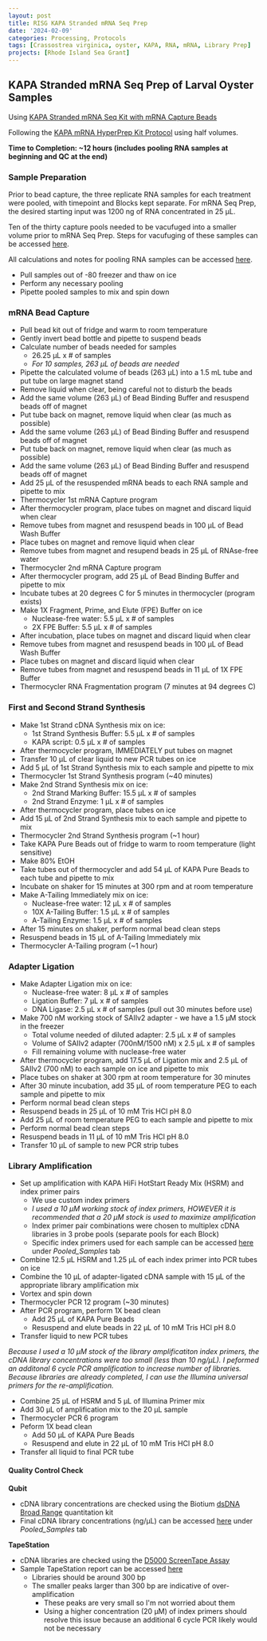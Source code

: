 ```yaml
---
layout: post
title: RISG KAPA Stranded mRNA Seq Prep
date: '2024-02-09'
categories: Processing, Protocols
tags: [Crassostrea virginica, oyster, KAPA, RNA, mRNA, Library Prep]
projects: [Rhode Island Sea Grant]
---
```


## KAPA Stranded mRNA Seq Prep of Larval Oyster Samples 

Using [KAPA Stranded mRNA Seq Kit with mRNA Capture Beads](https://sequencing.roche.com/us/en/products/group/kapa-stranded-rna-seq-kits.html) 

Following the [KAPA mRNA HyperPrep Kit Protocol](https://genome.med.harvard.edu/documents/libraryPrep/KAPAmRNAHyperPrepProtocol.pdf) using half volumes. 

**Time to Completion: ~12 hours (includes pooling RNA samples at beginning and QC at the end)**

### Sample Preparation

Prior to bead capture, the three replicate RNA samples for each treatment were pooled, with timepoint and Blocks kept separate. For mRNA Seq Prep, the desired starting input was 1200 ng of RNA concentrated in 25 μL. 

Ten of the thirty capture pools needed to be vacufuged into a smaller volume prior to mRNA Seq Prep. Steps for vacufuging of these samples can be accessed [here](https://amyzyck.github.io/AmyZyck_Notebook/RISG-Vacufuge-of-RNA-Samples/).

All calculations and notes for pooling RNA samples can be accessed [here](https://docs.google.com/spreadsheets/d/1jGcuh2gzTWEF-I5Q9s6QY_uEYRuJ7xy2vUGYlyYpWAA/edit?usp=sharing).

- Pull samples out of -80 freezer and thaw on ice 
- Perform any necessary pooling
- Pipette pooled samples to mix and spin down 

### mRNA Bead Capture

- Pull bead kit out of fridge and warm to room temperature
- Gently invert bead bottle and pipette to suspend beads 
- Calculate number of beads needed for samples
    - 26.25 μL x # of samples 
    - *For 10 samples, 263 μL of beads are needed*
- Pipette the calculated volume of beads (263 μL) into a 1.5 mL tube and put tube on large magnet stand 
- Remove liquid when clear, being careful not to disturb the beads
- Add the same volume (263 μL) of Bead Binding Buffer and resuspend beads off of magnet
- Put tube back on magnet, remove liquid when clear (as much as possible)
- Add the same volume (263 μL) of Bead Binding Buffer and resuspend beads off of magnet
- Put tube back on magnet, remove liquid when clear (as much as possible)
- Add the same volume (263 μL) of Bead Binding Buffer and resuspend beads off of magnet
- Add 25 μL of the resuspended mRNA beads to each RNA sample and pipette to mix
- Thermocycler 1st mRNA Capture program 
- After thermocycler program, place tubes on magnet and discard liquid when clear 
- Remove tubes from magnet and resuspend beads in 100 μL of Bead Wash Buffer
- Place tubes on magnet and remove liquid when clear 
- Remove tubes from magnet and resupend beads in 25 μL of RNAse-free water
- Thermocycler 2nd mRNA Capture program
- After thermocycler program, add 25 μL of Bead Binding Buffer and pipette to mix
- Incubate tubes at 20 degrees C for 5 minutes in thermocycler (program exists)
- Make 1X Fragment, Prime, and Elute (FPE) Buffer on ice 
    - Nuclease-free water: 5.5 μL x # of samples
    - 2X FPE Buffer: 5.5 μL x # of samples
- After incubation, place tubes on magnet and discard liquid when clear
- Remove tubes from magnet and resuspend beads in 100 μL of Bead Wash Buffer
- Place tubes on magnet and discard liquid when clear 
- Remove tubes from magnet and resuspend beads in 11 μL of 1X FPE Buffer
- Thermocycler RNA Fragmentation program (7 minutes at 94 degrees C)

### First and Second Strand Synthesis

- Make 1st Strand cDNA Synthesis mix on ice:
    - 1st Strand Synthesis Buffer: 5.5 μL x # of samples
    - KAPA script: 0.5 μL x # of samples 
- After thermocycler program, IMMEDIATELY put tubes on magnet
- Transfer 10 μL of clear liquid to new PCR tubes on ice
- Add 5 μL of 1st Strand Synthesis mix to each sample and pipette to mix
- Thermocycler 1st Strand Synthesis program (~40 minutes)
- Make 2nd Strand Synthesis mix on ice:
    - 2nd Strand Marking Buffer: 15.5 μL x # of samples
    - 2nd Strand Enzyme: 1 μL x # of samples
- After thermocycler program, place tubes on ice
- Add 15 μL of 2nd Strand Synthesis mix to each sample and pipette to mix
- Thermocycler 2nd Strand Synthesis program (~1 hour)
- Take KAPA Pure Beads out of fridge to warm to room temperature (light sensitive)
- Make 80% EtOH
- Take tubes out of thermocycler and add 54 μL of KAPA Pure Beads to each tube and pipette to mix
- Incubate on shaker for 15 minutes at 300 rpm and at room temperature
- Make A-Tailing Immediately mix on ice:
    - Nuclease-free water: 12 μL x # of samples
    - 10X A-Tailing Buffer: 1.5 μL x # of samples
    - A-Tailing Enzyme: 1.5 μL x # of samples
- After 15 minutes on shaker, perform normal bead clean steps 
- Resuspend beads in 15 μL of A-Tailing Immediately mix 
- Thermocycler A-Tailing program (~1 hour)

### Adapter Ligation

- Make Adapter Ligation mix on ice:
    - Nuclease-free water: 8 μL x # of samples
    - Ligation Buffer: 7 μL x # of samples
    - DNA Ligase: 2.5 μL x # of samples (pull out 30 minutes before use)
- Make 700 nM working stock of SAIIv2 adapter - we have a 1.5 μM stock in the freezer
    - Total volume needed of diluted adapter: 2.5 μL x # of samples
    - Volume of SAIIv2 adapter (700nM/1500 nM) x 2.5 μL x # of samples
    - Fill remaining volume with nuclease-free water
- After thermocycler program, add 17.5 μL of Ligation mix and 2.5 μL of SAIIv2 (700  nM) to each sample on ice and pipette to mix
- Place tubes on shaker at 300 rpm at room temperature for 30 minutes
- After 30 minute incubation, add 35 μL of room temperature PEG to each sample and pipette to mix
- Perform normal bead clean steps
- Resuspend beads in 25 μL of 10 mM Tris HCl pH 8.0
- Add 25 μL of room temperature PEG to each sample and pipette to mix
- Perform normal bead clean steps 
- Resuspend beads in 11 μL of 10 mM Tris HCl pH 8.0
- Transfer 10 μL of sample to new PCR strip tubes

### Library Amplification

- Set up amplification with KAPA HiFi HotStart Ready Mix (HSRM) and index primer pairs
    - We use custom index primers 
    - *I used a 10 μM working stock of index primers, HOWEVER it is recommended that a 20 μM stock is used to maximize amplification* 
    - Index primer pair combinations were chosen to multiplex cDNA libraries in 3 probe pools (separate pools for each Block)
    - Specific index primers used for each sample can be accessed [here](https://docs.google.com/spreadsheets/d/1jGcuh2gzTWEF-I5Q9s6QY_uEYRuJ7xy2vUGYlyYpWAA/edit?usp=sharing) under *Pooled_Samples* tab
- Combine 12.5 μL HSRM and 1.25 μL of each index primer into PCR tubes on ice
- Combine the 10 μL of adapter-ligated cDNA sample with 15 μL of the appropriate library amplification mix 
- Vortex and spin down
- Thermocycler PCR 12 program (~30 minutes)
- After PCR program, perform 1X bead clean 
    - Add 25 μL of KAPA Pure Beads
    - Resuspend and elute beads in 22 μL of 10 mM Tris HCl pH 8.0
- Transfer liquid to new PCR tubes 

*Because I used a 10 μM stock of the library amplificatiton index primers, the cDNA library concentrations were too small (less than 10 ng/μL). I peformed an additonal 6 cycle PCR amplification to increase number of libraries. Because libraries are already completed, I can use the Illumina universal primers for the re-amplification.*

- Combine 25 μL of HSRM and 5 μL of Illumina Primer mix
- Add 30 μL of amplification mix to the 20 μL sample
- Thermocycler PCR 6 program 
- Peform 1X bead clean
    - Add 50 μL of KAPA Pure Beads
    - Resuspend and elute in 22 μL of 10 mM Tris HCl pH 8.0
- Transfer all liquid to final PCR tube

#### Quality Control Check 

**Qubit**
- cDNA library concentrations are checked using the Biotium [dsDNA Broad Range](https://biotium.com/wp-content/uploads/2017/12/PI-31069.pdf) quantitation kit
- Final cDNA library concentrations (ng/μL) can be accessed [here](https://docs.google.com/spreadsheets/d/1jGcuh2gzTWEF-I5Q9s6QY_uEYRuJ7xy2vUGYlyYpWAA/edit?usp=sharing) under *Pooled_Samples* tab

**TapeStation**
- cDNA libraries are checked using the [D5000 ScreenTape Assay](https://www.agilent.com/cs/library/usermanuals/public/ScreenTape_D5000_QG.pdf)
- Sample TapeStation report can be accessed [here](https://drive.google.com/file/d/1zPisxY_qLmG7QU8WpjD2vXR5HGQov6La/view?usp=sharing)
    - Libraries should be around 300 bp 
    - The smaller peaks larger than 300 bp are indicative of over-amplification
        - These peaks are very small so I'm not worried about them
        - Using a higher concentration (20 μM) of index primers should resolve this issue because an additional 6 cycle PCR likely would not be necessary
